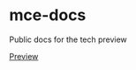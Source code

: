 # mce-docs
Public docs for the tech preview

[Preview](https://open-cluster-management.github.io/mce-docs/)
